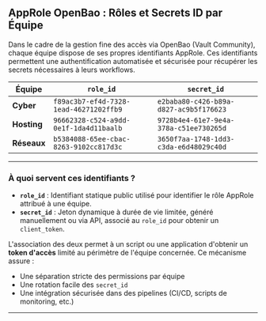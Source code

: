 ## AppRole OpenBao : Rôles et Secrets ID par Équipe

Dans le cadre de la gestion fine des accès via OpenBao (Vault Community), chaque équipe dispose de ses propres identifiants AppRole. Ces identifiants permettent une authentification automatisée et sécurisée pour récupérer les secrets nécessaires à leurs workflows.

| Équipe      | `role_id`                                 | `secret_id`                                 |
|-------------|-------------------------------------------|---------------------------------------------|
| **Cyber**   | `f89ac3b7-ef4d-7328-1ead-46271202ffb9`    | `e2baba80-c426-b89a-d827-ac9b5f176623`      |
| **Hosting** | `96662328-c524-a9dd-0e1f-1da4d11baalb`    | `9728b4e4-61e7-9e4a-378a-c51ee730265d`      |
| **Réseaux** | `b5384088-65ee-cbac-8263-9102cc817d3c`    | `3650f7aa-1748-1dd3-c3da-e6d48029c40d`      |

---

### À quoi servent ces identifiants ?

- **`role_id`** : Identifiant statique public utilisé pour identifier le rôle AppRole attribué à une équipe.
- **`secret_id`** : Jeton dynamique à durée de vie limitée, généré manuellement ou via API, associé au `role_id` pour obtenir un `client_token`.

L'association des deux permet à un script ou une application d'obtenir un **token d'accès** limité au périmètre de l'équipe concernée. Ce mécanisme assure :
- Une séparation stricte des permissions par équipe
- Une rotation facile des `secret_id`
- Une intégration sécurisée dans des pipelines (CI/CD, scripts de monitoring, etc.)

---


